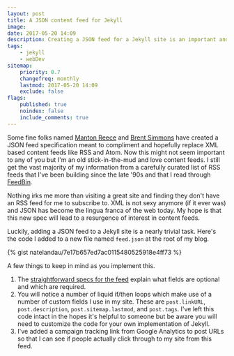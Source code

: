 ```yaml
---
layout: post
title: A JSON content feed for Jekyll
image:
date: 2017-05-20 14:09
description: Creating a JSON feed for a Jekyll site is an important and trivial task. I hope this new spec will lead to a resurgence of interest in supporting content feeds.
tags:
    - jekyll
    - webDev
sitemap:
    priority: 0.7
    changefreq: monthly
    lastmod: 2017-05-20 14:09
    exclude: false
flags:
    published: true
    noindex: false
    include_comments: true
---
```


Some fine folks named [Manton Reece][1] and [Brent Simmons][2] have created a JSON feed specification meant to compliment and hopefully replace XML based content feeds like RSS and Atom. Now this might not seem important to any of you but I'm an old stick-in-the-mud and love content feeds. I still get the vast majority of my information from a carefully curated list of RSS feeds that I've been building since the late '90s and that I read through [FeedBin][4].

Nothing irks me more than visiting a great site and finding they don't have an RSS feed for me to subscribe to. XML is not sexy anymore (if it ever was) and JSON has become the lingua franca of the web today. My hope is that this new spec will lead to a resurgence of interest in content feeds.

Luckily, adding a JSON feed to a Jekyll site is a nearly trivial task. Here's the code I added to a new file named `feed.json` at the root of my blog.

{% gist natelandau/7e17b657ed7ac0115480525918e4ff73 %}

A few things to keep in mind as you implement this.

1. The [straightforward specs for the feed][3] explain what fields are optional and which are required.
2. You will notice a number of liquid if/then loops which make use of a number of custom fields I use in my site. These are `post.linkURL`, `post.description`, `post.sitemap.lastmod`, and `post.tags`. I've left this code intact in the hopes it's helpful to someone but be aware you will need to customize the code for your own implementation of Jekyll.
3. I've added a campaign tracking link from Google Analytics to post URLs so that I can see if people actually click through to my site from this feed.

[1]: https://manton.org
[2]: https://inessential.com
[3]: https://jsonfeed.org/version/1
[4]: https://feedbin.com
